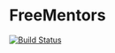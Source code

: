 # FreeMentors
[![Build Status](https://travis-ci.org/EugeneMunya/FreeMentors.svg?branch=develop)](https://travis-ci.org/EugeneMunya/FreeMentors)
